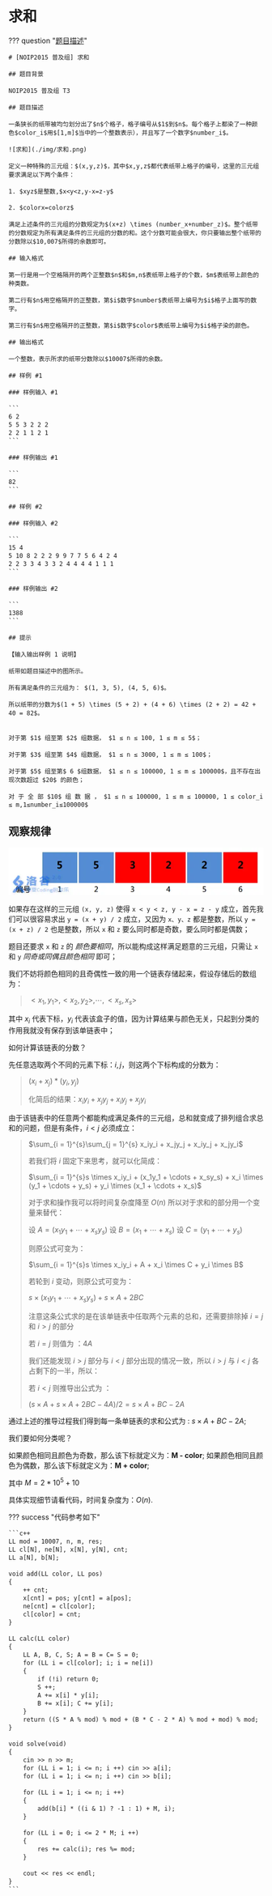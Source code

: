 # 求和

??? question "[题目描述](https://www.luogu.com.cn/problem/P2671)"

    # [NOIP2015 普及组] 求和

    ## 题目背景

    NOIP2015 普及组 T3

    ## 题目描述

    一条狭长的纸带被均匀划分出了$n$个格子，格子编号从$1$到$n$。每个格子上都染了一种颜色$color_i$用$[1,m]$当中的一个整数表示），并且写了一个数字$number_i$。

    ![求和](./img/求和.png) 

    定义一种特殊的三元组：$(x,y,z)$，其中$x,y,z$都代表纸带上格子的编号，这里的三元组要求满足以下两个条件：

    1. $xyz$是整数,$x<y<z,y-x=z-y$

    2. $colorx=colorz$

    满足上述条件的三元组的分数规定为$(x+z) \times (number_x+number_z)$。整个纸带的分数规定为所有满足条件的三元组的分数的和。这个分数可能会很大，你只要输出整个纸带的分数除以$10,007$所得的余数即可。

    ## 输入格式

    第一行是用一个空格隔开的两个正整数$n$和$m,n$表纸带上格子的个数，$m$表纸带上颜色的种类数。

    第二行有$n$用空格隔开的正整数，第$i$数字$number$表纸带上编号为$i$格子上面写的数字。

    第三行有$n$用空格隔开的正整数，第$i$数字$color$表纸带上编号为$i$格子染的颜色。

    ## 输出格式

    一个整数，表示所求的纸带分数除以$10007$所得的余数。

    ## 样例 #1

    ### 样例输入 #1

    ```
    6 2
    5 5 3 2 2 2
    2 2 1 1 2 1
    ```

    ### 样例输出 #1

    ```
    82
    ```

    ## 样例 #2

    ### 样例输入 #2

    ```
    15 4
    5 10 8 2 2 2 9 9 7 7 5 6 4 2 4
    2 2 3 3 4 3 3 2 4 4 4 4 1 1 1
    ```

    ### 样例输出 #2

    ```
    1388
    ```

    ## 提示

    【输入输出样例 1 说明】

    纸带如题目描述中的图所示。

    所有满足条件的三元组为： $(1, 3, 5), (4, 5, 6)$。

    所以纸带的分数为$(1 + 5) \times (5 + 2) + (4 + 6) \times (2 + 2) = 42 + 40 = 82$。


    对于第 $1$ 组至第 $2$ 组数据， $1 ≤ n ≤ 100, 1 ≤ m ≤ 5$；

    对于第 $3$ 组至第 $4$ 组数据， $1 ≤ n ≤ 3000, 1 ≤ m ≤ 100$；

    对于第 $5$ 组至第$ 6 $组数据， $1 ≤ n ≤ 100000, 1 ≤ m ≤ 100000$，且不存在出现次数超过 $20$ 的颜色；

    对 于 全 部 $10$ 组 数 据 ， $1 ≤ n ≤ 100000, 1 ≤ m ≤ 100000, 1 ≤ color_i ≤ m,1≤number_i≤100000$

## 观察规律

![求和](./img/求和.png) 

如果存在这样的三元组 `(x, y, z)` 使得 `x < y < z, y - x = z - y` 成立，首先我们可以很容易求出 `y = (x + y) / 2` 成立，又因为 `x、y、z` 都是整数，所以 `y = (x + z) / 2` 也是整数，所以 `x` 和 `z` 要么同时都是奇数，要么同时都是偶数；

题目还要求 `x` 和 `z` 的 *颜色要相同*，所以能构成这样满足题意的三元组，只需让 `x` 和 `y` *同奇或同偶且颜色相同* 即可；

我们不妨将颜色相同的且奇偶性一致的用一个链表存储起来，假设存储后的数组为：

> ${<x_1, y_1>, <x_2, y_2>, \cdots , <x_s, x_s>}$

其中 $x_i$ 代表下标，$y_i$ 代表该盒子的值，因为计算结果与颜色无关，只起到分类的作用我就没有保存到该单链表中；

如何计算该链表的分数？

先任意选取两个不同的元素下标：$i, j$，则这两个下标构成的分数为：

> $(x_i + x_j) * (y_i, y_j)$
>
> 化简后的结果：$x_iy_i + x_jy_j + x_iy_j + x_jy_i$

由于该链表中的任意两个都能构成满足条件的三元组，总和就变成了排列组合求总和的问题，但是有条件，$i < j$ 必须成立：

> $\sum_{i = 1}^{s}\sum_{j = 1}^{s} x_iy_i + x_jy_j + x_iy_j + x_jy_i$
>
> 若我们将 $i$ 固定下来思考，就可以化简成：
>
> $\sum_{i = 1}^{s}s \times x_iy_i + (x_1y_1 + \cdots + x_sy_s) + x_i \times (y_1 + \cdots + y_s) + y_i \times (x_1 + \cdots + x_s)$
>
> 对于求和操作我可以将时间复杂度降至 $O(n)$ 所以对于求和的部分用一个变量来替代：
>
> 设 $A = (x_1y_1 + \cdots + x_sy_s)$
> 设 $B = (x_1 + \cdots + x_s)$
> 设 $C = (y_1 + \cdots + y_s)$
>
> 则原公式可变为：
>
> $\sum_{i = 1}^{s}s \times x_iy_i + A + x_i \times C + y_i \times B$
>
> 若轮到 $i$ 变动，则原公式可变为：
>
> $s \times (x_1y_1 + \cdots + x_sy_s) + s \times A + 2BC$
>
> 注意这条公式求的是在该单链表中任取两个元素的总和，还需要排除掉 $i = j$ 和 $i > j$ 的部分
>
> 若 $i = j$ 则值为 ：$4A$
>
> 我们还能发现 $i > j$ 部分与 $i < j$ 部分出现的情况一致，所以 $i > j$ 与 $i < j$ 各占剩下的一半，所以：
>
> 若 $i < j$ 则推导出公式为 ：
>
> $(s \times A + s \times A + 2BC - 4A) / 2 = s \times A + BC - 2A$

通过上述的推导过程我们得到每一条单链表的求和公式为 : $s \times A + BC - 2A$;

我们要如何分类呢？

如果颜色相同且颜色为奇数，那么该下标就定义为：**M - color**;
如果颜色相同且颜色为偶数，那么该下标就定义为：**M + color**;

其中 $M = 2 * 10 ^ 5 + 10$

具体实现细节请看代码，时间复杂度为：$O(n)$.

??? success "代码参考如下"

    ```c++
    LL mod = 10007, n, m, res;
    LL cl[N], ne[N], x[N], y[N], cnt;
    LL a[N], b[N];

    void add(LL color, LL pos)
    {
        ++ cnt;
        x[cnt] = pos; y[cnt] = a[pos];
        ne[cnt] = cl[color]; 
        cl[color] = cnt;
    }

    LL calc(LL color)
    {
        LL A, B, C, S; A = B = C= S = 0;
        for (LL i = cl[color]; i; i = ne[i])
        {
            if (!i) return 0;
            S ++;
            A += x[i] * y[i]; 
            B += x[i]; C += y[i];
        }
        return ((S * A % mod) % mod + (B * C - 2 * A) % mod + mod) % mod;
    }

    void solve(void)
    {
        cin >> n >> m;
        for (LL i = 1; i <= n; i ++) cin >> a[i];
        for (LL i = 1; i <= n; i ++) cin >> b[i];

        for (LL i = 1; i <= n; i ++) 
        {
            add(b[i] * ((i & 1) ? -1 : 1) + M, i);
        }

        for (LL i = 0; i <= 2 * M; i ++)
        {
            res += calc(i); res %= mod;
        }

        cout << res << endl;
    }
    ```
